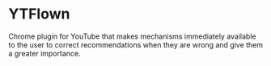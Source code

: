 # YTFlown
 Chrome plugin for YouTube that makes mechanisms immediately available to the user to correct recommendations when they are wrong and give them a greater importance.
